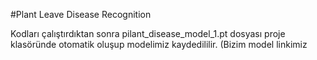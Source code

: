 #Plant Leave Disease Recognition

Kodları çalıştırdıktan sonra pilant_disease_model_1.pt dosyası proje klasöründe otomatik oluşup modelimiz kaydedililir. (Bizim model linkimiz 
